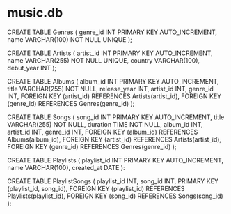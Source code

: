 # music.db

CREATE TABLE Genres (
    genre_id INT PRIMARY KEY AUTO_INCREMENT,
    name VARCHAR(100) NOT NULL UNIQUE
);



CREATE TABLE Artists (
    artist_id INT PRIMARY KEY AUTO_INCREMENT,
    name VARCHAR(255) NOT NULL UNIQUE,
    country VARCHAR(100),
    debut_year INT
);


CREATE TABLE Albums (
    album_id INT PRIMARY KEY AUTO_INCREMENT,
    title VARCHAR(255) NOT NULL,
    release_year INT,
    artist_id INT,
    genre_id INT,
    FOREIGN KEY (artist_id) REFERENCES Artists(artist_id),
    FOREIGN KEY (genre_id) REFERENCES Genres(genre_id)
);


CREATE TABLE Songs (
    song_id INT PRIMARY KEY AUTO_INCREMENT,
    title VARCHAR(255) NOT NULL,
    duration TIME NOT NULL,
    album_id INT,
    artist_id INT,
    genre_id INT,
    FOREIGN KEY (album_id) REFERENCES Albums(album_id),
    FOREIGN KEY (artist_id) REFERENCES Artists(artist_id),
    FOREIGN KEY (genre_id) REFERENCES Genres(genre_id)
);


CREATE TABLE Playlists (
    playlist_id INT PRIMARY KEY AUTO_INCREMENT,
    name VARCHAR(100),
    created_at DATE
):

CREATE TABLE PlaylistSongs (
    playlist_id INT,
    song_id INT,
    PRIMARY KEY (playlist_id, song_id),
    FOREIGN KEY (playlist_id) REFERENCES Playlists(playlist_id),
    FOREIGN KEY (song_id) REFERENCES Songs(song_id)
):
